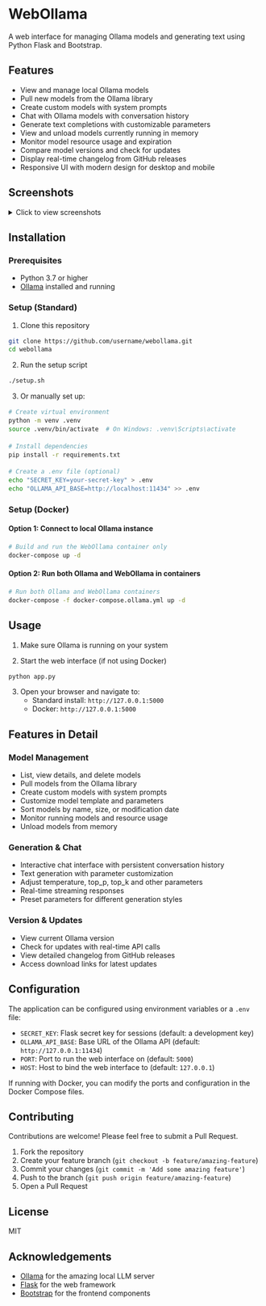 # WebOllama

A web interface for managing Ollama models and generating text using Python Flask and Bootstrap.

## Features

- View and manage local Ollama models
- Pull new models from the Ollama library
- Create custom models with system prompts
- Chat with Ollama models with conversation history
- Generate text completions with customizable parameters
- View and unload models currently running in memory
- Monitor model resource usage and expiration
- Compare model versions and check for updates
- Display real-time changelog from GitHub releases
- Responsive UI with modern design for desktop and mobile

## Screenshots

<details>
<summary>Click to view screenshots</summary>

### Home Page
![Home Page](assets/home.png)

### Models Page
![Models Page](assets/models.png)

### Version & Updates
![Version and Updates](assets/version-update.png)

</details>

## Installation

### Prerequisites

- Python 3.7 or higher
- [Ollama](https://ollama.ai/) installed and running

### Setup (Standard)

1. Clone this repository
```bash
git clone https://github.com/username/webollama.git
cd webollama
```

2. Run the setup script
```bash
./setup.sh
```

3. Or manually set up:
```bash
# Create virtual environment
python -m venv .venv
source .venv/bin/activate  # On Windows: .venv\Scripts\activate

# Install dependencies
pip install -r requirements.txt

# Create a .env file (optional)
echo "SECRET_KEY=your-secret-key" > .env
echo "OLLAMA_API_BASE=http://localhost:11434" >> .env
```

### Setup (Docker)

#### Option 1: Connect to local Ollama instance

```bash
# Build and run the WebOllama container only
docker-compose up -d
```

#### Option 2: Run both Ollama and WebOllama in containers

```bash
# Run both Ollama and WebOllama containers
docker-compose -f docker-compose.ollama.yml up -d
```

## Usage

1. Make sure Ollama is running on your system

2. Start the web interface (if not using Docker)
```bash
python app.py
```

3. Open your browser and navigate to:
   - Standard install: `http://127.0.0.1:5000`
   - Docker: `http://127.0.0.1:5000`

## Features in Detail

### Model Management
- List, view details, and delete models
- Pull models from the Ollama library
- Create custom models with system prompts
- Customize model template and parameters
- Sort models by name, size, or modification date
- Monitor running models and resource usage
- Unload models from memory

### Generation & Chat
- Interactive chat interface with persistent conversation history
- Text generation with parameter customization
- Adjust temperature, top_p, top_k and other parameters
- Real-time streaming responses
- Preset parameters for different generation styles

### Version & Updates
- View current Ollama version
- Check for updates with real-time API calls
- View detailed changelog from GitHub releases
- Access download links for latest updates

## Configuration

The application can be configured using environment variables or a `.env` file:

- `SECRET_KEY`: Flask secret key for sessions (default: a development key)
- `OLLAMA_API_BASE`: Base URL of the Ollama API (default: `http://127.0.0.1:11434`)
- `PORT`: Port to run the web interface on (default: `5000`)
- `HOST`: Host to bind the web interface to (default: `127.0.0.1`)

If running with Docker, you can modify the ports and configuration in the Docker Compose files.

## Contributing

Contributions are welcome! Please feel free to submit a Pull Request.

1. Fork the repository
2. Create your feature branch (`git checkout -b feature/amazing-feature`)
3. Commit your changes (`git commit -m 'Add some amazing feature'`)
4. Push to the branch (`git push origin feature/amazing-feature`)
5. Open a Pull Request

## License

MIT

## Acknowledgements

- [Ollama](https://ollama.ai/) for the amazing local LLM server
- [Flask](https://flask.palletsprojects.com/) for the web framework
- [Bootstrap](https://getbootstrap.com/) for the frontend components